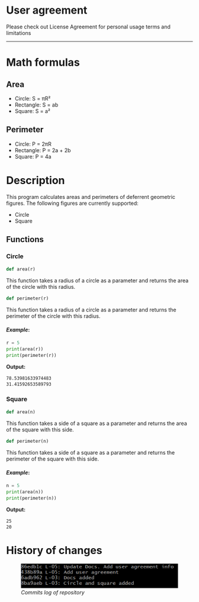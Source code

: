 # User agreement 

Please check out License Agreement for personal usage terms and limitations

---

# Math formulas
## Area
- Circle: S = πR²
- Rectangle: S = ab
- Square: S = a²

## Perimeter
- Circle: P = 2πR
- Rectangle: P = 2a + 2b
- Square: P = 4a
  
# Description

This program calculates areas and perimeters of deferrent geometric figures.
The following figures are currently supported:
- Circle
- Square

## Functions

### Circle

``` python
def area(r)
```
This function takes a radius of a circle as a parameter and returns the area of the circle with this radius.

``` python
def perimeter(r)
```
This function takes a radius of a circle as a parameter and returns the perimeter of the circle with this radius.

#### *Example*:

``` python
r = 5
print(area(r))
print(perimeter(r))
```
**Output:** 
```
78.53981633974483
31.41592653589793
```

### Square

``` python
def area(n)
```
This function takes a side of a square as a parameter and returns the area of the square with this side.

``` python
def perimeter(n)
```
This function takes a side of a square as a parameter and returns the perimeter of the square with this side.

#### *Example*:

``` python
n = 5
print(area(n))
print(perimeter(n))
```
**Output:** 
```
25
20
```

# History of changes
<figure>
    <img src="repos_history.png" alt="History of repo" />
    <figcaption><i>Commits log of repository</i></figcaption>
</figure>
